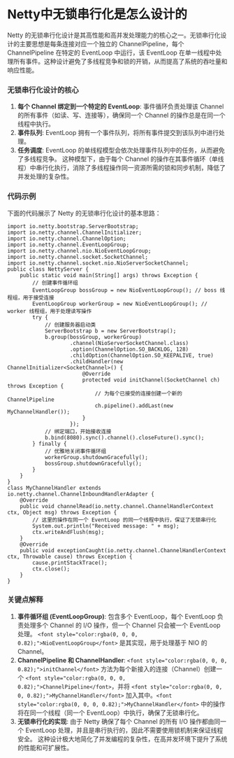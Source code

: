 # Netty中无锁串行化是怎么设计的
<font style="color:rgba(0, 0, 0, 0.82);">Netty 的无锁串行化设计是其高性能和高并发处理能力的核心之一。无锁串行化设计的主要思想是每条连接对应一个独立的 ChannelPipeline，每个 ChannelPipeline 在特定的 EventLoop 中运行，该 EventLoop 在单一线程中处理所有事件。这种设计避免了多线程竞争和锁的开销，从而提高了系统的吞吐量和响应性能。</font>
### <font style="color:rgba(0, 0, 0, 0.82);">无锁串行化设计的核心</font>
1. **<font style="color:rgba(0, 0, 0, 0.82);">每个 Channel 绑定到一个特定的 EventLoop</font>**<font style="color:rgba(0, 0, 0, 0.82);">: 事件循环负责处理该 Channel 的所有事件（如读、写、连接等），确保同一个 Channel 的操作总是在同一个线程中执行。</font>
2. **<font style="color:rgba(0, 0, 0, 0.82);">事件队列</font>**<font style="color:rgba(0, 0, 0, 0.82);">: EventLoop 拥有一个事件队列，将所有事件提交到该队列中进行处理。</font>
3. **<font style="color:rgba(0, 0, 0, 0.82);">任务调度</font>**<font style="color:rgba(0, 0, 0, 0.82);">: EventLoop 的单线程模型会依次处理事件队列中的任务，从而避免了多线程竞争。</font>
<font style="color:rgba(0, 0, 0, 0.82);">这种模型下，由于每个 Channel 的操作在其事件循环（单线程）中串行化执行，消除了多线程操作同一资源所需的锁和同步机制，降低了并发处理的复杂性。</font>
### <font style="color:rgba(0, 0, 0, 0.82);">代码示例</font>
<font style="color:rgba(0, 0, 0, 0.82);">下面的代码展示了 Netty 的无锁串行化设计的基本思路：</font>
```plain
import io.netty.bootstrap.ServerBootstrap;  
import io.netty.channel.ChannelInitializer;  
import io.netty.channel.ChannelOption;  
import io.netty.channel.EventLoopGroup;  
import io.netty.channel.nio.NioEventLoopGroup;  
import io.netty.channel.socket.SocketChannel;  
import io.netty.channel.socket.nio.NioServerSocketChannel;  
public class NettyServer {  
    public static void main(String[] args) throws Exception {  
        // 创建事件循环组  
        EventLoopGroup bossGroup = new NioEventLoopGroup(); // boss 线程组，用于接受连接  
        EventLoopGroup workerGroup = new NioEventLoopGroup(); // worker 线程组，用于处理读写操作  
        try {  
            // 创建服务器启动类  
            ServerBootstrap b = new ServerBootstrap();  
            b.group(bossGroup, workerGroup)  
                    .channel(NioServerSocketChannel.class)  
                    .option(ChannelOption.SO_BACKLOG, 128)  
                    .childOption(ChannelOption.SO_KEEPALIVE, true)  
                    .childHandler(new ChannelInitializer<SocketChannel>() {  
                        @Override  
                        protected void initChannel(SocketChannel ch) throws Exception {  
                            // 为每个已接受的连接创建一个新的 ChannelPipeline  
                            ch.pipeline().addLast(new MyChannelHandler());  
                        }  
                    });  
            // 绑定端口，开始接收连接  
            b.bind(8080).sync().channel().closeFuture().sync();  
        } finally {  
            // 优雅地关闭事件循环组  
            workerGroup.shutdownGracefully();  
            bossGroup.shutdownGracefully();  
        }  
    }  
}  
class MyChannelHandler extends io.netty.channel.ChannelInboundHandlerAdapter {  
    @Override  
    public void channelRead(io.netty.channel.ChannelHandlerContext ctx, Object msg) throws Exception {  
        // 这里的操作在同一个 EventLoop 的同一个线程中执行，保证了无锁串行化  
        System.out.println("Received message: " + msg);  
        ctx.writeAndFlush(msg);  
    }  
    @Override  
    public void exceptionCaught(io.netty.channel.ChannelHandlerContext ctx, Throwable cause) throws Exception {  
        cause.printStackTrace();  
        ctx.close();  
    }  
}
```
### <font style="color:rgba(0, 0, 0, 0.82);">关键点解释</font>
1. **<font style="color:rgba(0, 0, 0, 0.82);">事件循环组 (EventLoopGroup)</font>**<font style="color:rgba(0, 0, 0, 0.82);">: 包含多个 EventLoop，每个 EventLoop 负责处理多个 Channel 的 I/O 操作，但一个 Channel 只会被一个 EventLoop 处理。</font><font style="color:rgba(0, 0, 0, 0.82);"> </font>`<font style="color:rgba(0, 0, 0, 0.82);">NioEventLoopGroup</font>`<font style="color:rgba(0, 0, 0, 0.82);"> </font><font style="color:rgba(0, 0, 0, 0.82);">是其实现，用于处理基于 NIO 的 Channel。</font>
2. **<font style="color:rgba(0, 0, 0, 0.82);">ChannelPipeline 和 ChannelHandler</font>**<font style="color:rgba(0, 0, 0, 0.82);">:</font><font style="color:rgba(0, 0, 0, 0.82);"> </font>`<font style="color:rgba(0, 0, 0, 0.82);">initChannel</font>`<font style="color:rgba(0, 0, 0, 0.82);"> </font><font style="color:rgba(0, 0, 0, 0.82);">方法为每个新接入的连接（Channel）创建一个</font><font style="color:rgba(0, 0, 0, 0.82);"> </font>`<font style="color:rgba(0, 0, 0, 0.82);">ChannelPipeline</font>`<font style="color:rgba(0, 0, 0, 0.82);">，并将</font><font style="color:rgba(0, 0, 0, 0.82);"> </font>`<font style="color:rgba(0, 0, 0, 0.82);">MyChannelHandler</font>`<font style="color:rgba(0, 0, 0, 0.82);"> </font><font style="color:rgba(0, 0, 0, 0.82);">加入其中。</font>`<font style="color:rgba(0, 0, 0, 0.82);">MyChannelHandler</font>`<font style="color:rgba(0, 0, 0, 0.82);"> </font><font style="color:rgba(0, 0, 0, 0.82);">中的操作将在同一个线程（同一个 EventLoop）中执行，确保了无锁串行化。</font>
3. **<font style="color:rgba(0, 0, 0, 0.82);">无锁串行化的实现</font>**<font style="color:rgba(0, 0, 0, 0.82);">: 由于 Netty 确保了每个 Channel 的所有 I/O 操作都由同一个 EventLoop 处理，并且是串行执行的，因此不需要使用锁机制来保证线程安全。</font>
<font style="color:rgba(0, 0, 0, 0.82);">这种设计极大地简化了并发编程的复杂性，在高并发环境下提升了系统的性能和可扩展性。</font>
